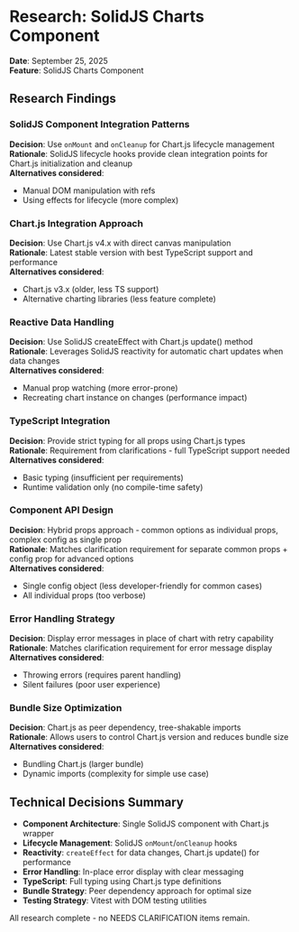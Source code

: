 # Research: SolidJS Charts Component

**Date**: September 25, 2025  
**Feature**: SolidJS Charts Component

## Research Findings

### SolidJS Component Integration Patterns

**Decision**: Use `onMount` and `onCleanup` for Chart.js lifecycle management  
**Rationale**: SolidJS lifecycle hooks provide clean integration points for Chart.js initialization and cleanup  
**Alternatives considered**: 
- Manual DOM manipulation with refs
- Using effects for lifecycle (more complex)

### Chart.js Integration Approach

**Decision**: Use Chart.js v4.x with direct canvas manipulation  
**Rationale**: Latest stable version with best TypeScript support and performance  
**Alternatives considered**:
- Chart.js v3.x (older, less TS support)
- Alternative charting libraries (less feature complete)

### Reactive Data Handling

**Decision**: Use SolidJS createEffect with Chart.js update() method  
**Rationale**: Leverages SolidJS reactivity for automatic chart updates when data changes  
**Alternatives considered**:
- Manual prop watching (more error-prone)
- Recreating chart instance on changes (performance impact)

### TypeScript Integration

**Decision**: Provide strict typing for all props using Chart.js types  
**Rationale**: Requirement from clarifications - full TypeScript support needed  
**Alternatives considered**:
- Basic typing (insufficient per requirements)
- Runtime validation only (no compile-time safety)

### Component API Design

**Decision**: Hybrid props approach - common options as individual props, complex config as single prop  
**Rationale**: Matches clarification requirement for separate common props + config prop for advanced options  
**Alternatives considered**:
- Single config object (less developer-friendly for common cases)
- All individual props (too verbose)

### Error Handling Strategy

**Decision**: Display error messages in place of chart with retry capability  
**Rationale**: Matches clarification requirement for error message display  
**Alternatives considered**:
- Throwing errors (requires parent handling)
- Silent failures (poor user experience)

### Bundle Size Optimization

**Decision**: Chart.js as peer dependency, tree-shakable imports  
**Rationale**: Allows users to control Chart.js version and reduces bundle size  
**Alternatives considered**:
- Bundling Chart.js (larger bundle)
- Dynamic imports (complexity for simple use case)

## Technical Decisions Summary

- **Component Architecture**: Single SolidJS component with Chart.js wrapper
- **Lifecycle Management**: SolidJS `onMount`/`onCleanup` hooks
- **Reactivity**: `createEffect` for data changes, Chart.js update() for performance
- **Error Handling**: In-place error display with clear messaging  
- **TypeScript**: Full typing using Chart.js type definitions
- **Bundle Strategy**: Peer dependency approach for optimal size
- **Testing Strategy**: Vitest with DOM testing utilities

All research complete - no NEEDS CLARIFICATION items remain.